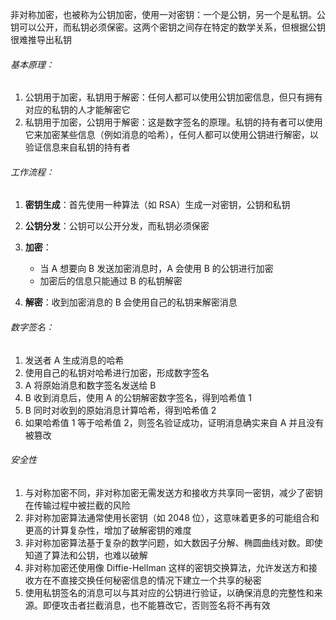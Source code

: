 非对称加密，也被称为公钥加密，使用一对密钥：一个是公钥，另一个是私钥。公钥可以公开，而私钥必须保密。这两个密钥之间存在特定的数学关系，但根据公钥很难推导出私钥

###### 基本原理：

1. 公钥用于加密，私钥用于解密：任何人都可以使用公钥加密信息，但只有拥有对应的私钥的人才能解密它
2. 私钥用于加密，公钥用于解密：这是数字签名的原理。私钥的持有者可以使用它来加密某些信息（例如消息的哈希），任何人都可以使用公钥进行解密，以验证信息来自私钥的持有者

###### 工作流程：

1. **密钥生成**：首先使用一种算法（如 RSA）生成一对密钥，公钥和私钥
2. **公钥分发**：公钥可以公开分发，而私钥必须保密
3. **加密**：

   - 当 A 想要向 B 发送加密消息时，A 会使用 B 的公钥进行加密
   - 加密后的信息只能通过 B 的私钥解密

4. **解密**：收到加密消息的 B 会使用自己的私钥来解密消息

###### 数字签名：

1. 发送者 A 生成消息的哈希
2. 使用自己的私钥对哈希进行加密，形成数字签名
3. A 将原始消息和数字签名发送给 B
4. B 收到消息后，使用 A 的公钥解密数字签名，得到哈希值 1
5. B 同时对收到的原始消息计算哈希，得到哈希值 2
6. 如果哈希值 1 等于哈希值 2，则签名验证成功，证明消息确实来自 A 并且没有被篡改

###### 安全性

1. 与对称加密不同，非对称加密无需发送方和接收方共享同一密钥，减少了密钥在传输过程中被拦截的风险
2. 非对称加密算法通常使用长密钥（如 2048 位），这意味着更多的可能组合和更高的计算复杂性，增加了破解密钥的难度
3. 非对称加密算法基于复杂的数学问题，如大数因子分解、椭圆曲线对数。即使知道了算法和公钥，也难以破解
4. 非对称加密还使用像 Diffie-Hellman 这样的密钥交换算法，允许发送方和接收方在不直接交换任何秘密信息的情况下建立一个共享的秘密
5. 使用私钥签名的消息可以与其对应的公钥进行验证，以确保消息的完整性和来源。即便攻击者拦截消息，也不能篡改它，否则签名将不再有效




